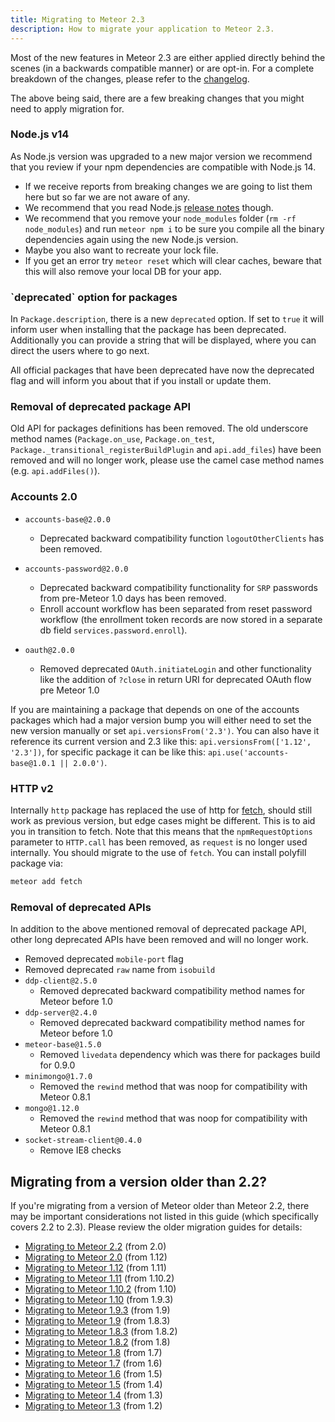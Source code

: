 ```yaml
---
title: Migrating to Meteor 2.3
description: How to migrate your application to Meteor 2.3.
---
```


Most of the new features in Meteor 2.3 are either applied directly behind the scenes (in a backwards compatible manner) or are opt-in. For a complete breakdown of the changes, please refer to the [changelog](http://docs.meteor.com/changelog.html).

The above being said, there are a few breaking changes that you might need to apply migration for.

<h3 id="node-14">Node.js v14</h3>

As Node.js version was upgraded to a new major version we recommend that you review if your npm dependencies are compatible with Node.js 14.

- If we receive reports from breaking changes we are going to list them here but so far we are not aware of any.
- We recommend that you read Node.js [release notes](https://nodejs.org/en/blog/release/v14.0.0/) though.
- We recommend that you remove your `node_modules` folder (`rm -rf node_modules`) and run `meteor npm i` to be sure you compile all the binary dependencies again using the new Node.js version.
- Maybe you also want to recreate your lock file.
- If you get an error try `meteor reset` which will clear caches, beware that this will also remove your local DB for your app.

<h3 id="packages-deprecated-flag">`deprecated` option for packages</h3>

In `Package.description`, there is a new `deprecated` option. If set to `true` it will inform user when installing that the package has been deprecated. Additionally you can provide a string that will be displayed, where you can direct the users where to go next.

All official packages that have been deprecated have now the deprecated flag and will inform you about that if you install or update them.

<h3 id="removed-deprecated-package-methods">Removal of deprecated package API</h3>

Old API for packages definitions has been removed. The old underscore method names (`Package.on_use`, `Package.on_test`, `Package._transitional_registerBuildPlugin` and `api.add_files`) have been removed and will no longer work, please use the camel case method names (e.g. `api.addFiles()`).

<h3 id="accounts-2.0">Accounts 2.0</h3>

* `accounts-base@2.0.0`
    - Deprecated backward compatibility function `logoutOtherClients` has been removed.

* `accounts-password@2.0.0`
    - Deprecated backward compatibility functionality for `SRP` passwords from pre-Meteor 1.0 days has been removed.
    - Enroll account workflow has been separated from reset password workflow (the enrollment token records are now stored in a separate db field `services.password.enroll`).

* `oauth@2.0.0`
    - Removed deprecated `OAuth.initiateLogin` and other functionality like the addition of `?close` in return URI for deprecated OAuth flow pre Meteor 1.0

If you are maintaining a package that depends on one of the accounts packages which had a major version bump you will either need to set the new version manually or set `api.versionsFrom('2.3')`.
You can also have it reference its current version and 2.3 like this: `api.versionsFrom(['1.12', '2.3'])`, for specific package it can be like this: `api.use('accounts-base@1.0.1 || 2.0.0')`.

<h3 id="http-2">HTTP v2</h3>

Internally `http` package has replaced the use of http for [fetch](https://developer.mozilla.org/en-US/docs/Web/API/Fetch_API), should still work as previous version, but edge cases might be different. This is to aid you in transition to fetch. Note that this means that the `npmRequestOptions` parameter to `HTTP.call` has been removed, as `request` is no longer used internally. You should migrate to the use of `fetch`. You can install polyfill package via:

```sh
meteor add fetch
```

<h3 id="removal-of-deprecated-api">Removal of deprecated APIs</h3>

In addition to the above mentioned removal of deprecated package API, other long deprecated APIs have been removed and will no longer work.

* Removed deprecated `mobile-port` flag
* Removed deprecated `raw` name from `isobuild`
* `ddp-client@2.5.0`
    - Removed deprecated backward compatibility method names for Meteor before 1.0
* `ddp-server@2.4.0`
    - Removed deprecated backward compatibility method names for Meteor before 1.0
* `meteor-base@1.5.0`
    - Removed `livedata` dependency which was there for packages build for 0.9.0
* `minimongo@1.7.0`
    - Removed the `rewind` method that was noop for compatibility with Meteor 0.8.1
* `mongo@1.12.0`
    - Removed the `rewind` method that was noop for compatibility with Meteor 0.8.1
* `socket-stream-client@0.4.0`
    - Remove IE8 checks

<h2 id="older-versions">Migrating from a version older than 2.2?</h2>

If you're migrating from a version of Meteor older than Meteor 2.2, there may be important considerations not listed in this guide (which specifically covers 2.2 to 2.3). Please review the older migration guides for details:

* [Migrating to Meteor 2.2](2.2-migration.html) (from 2.0)
* [Migrating to Meteor 2.0](2.0-migration.html) (from 1.12)
* [Migrating to Meteor 1.12](1.12-migration.html) (from 1.11)
* [Migrating to Meteor 1.11](1.11-migration.html) (from 1.10.2)
* [Migrating to Meteor 1.10.2](1.10.2-migration.html) (from 1.10)
* [Migrating to Meteor 1.10](1.10-migration.html) (from 1.9.3)
* [Migrating to Meteor 1.9.3](1.9.3-migration.html) (from 1.9)
* [Migrating to Meteor 1.9](1.9-migration.html) (from 1.8.3)
* [Migrating to Meteor 1.8.3](1.8.3-migration.html) (from 1.8.2)
* [Migrating to Meteor 1.8.2](1.8.2-migration.html) (from 1.8)
* [Migrating to Meteor 1.8](1.8-migration.html) (from 1.7)
* [Migrating to Meteor 1.7](1.7-migration.html) (from 1.6)
* [Migrating to Meteor 1.6](1.6-migration.html) (from 1.5)
* [Migrating to Meteor 1.5](1.5-migration.html) (from 1.4)
* [Migrating to Meteor 1.4](1.4-migration.html) (from 1.3)
* [Migrating to Meteor 1.3](1.3-migration.html) (from 1.2)
